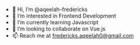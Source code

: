 - 👋 Hi, I’m @aqeelah-fredericks
- 👀 I’m interested in Frontend Development
- 🌱 I’m currently learning Javascript
- 💞️ I’m looking to collaborate on Vue.js
- 📫 Reach me at fredericks.aqeelah0@gmail.com

<!---
aqeelah-fredericks/aqeelah-fredericks is a ✨ special ✨ repository because its `README.md` (this file) appears on your GitHub profile.
You can click the Preview link to take a look at your changes.
--->
